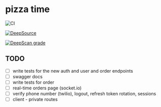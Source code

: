 # pizza time

![CI](https://github.com/zahid47/pizza-app/actions/workflows/intregation.yml/badge.svg)

[![DeepSource](https://deepsource.io/gh/zahid47/pizza-app.svg/?label=active+issues&token=d2Y-gDnY616pJ8Q_lWUhg1Ax)](https://deepsource.io/gh/zahid47/pizza-app/?ref=repository-badge)

[![DeepScan grade](https://deepscan.io/api/teams/18088/projects/21415/branches/614036/badge/grade.svg)](https://deepscan.io/dashboard#view=project&tid=18088&pid=21415&bid=614036)

## TODO

- [ ] write tests for the new auth and user and order endpoints
- [ ] swagger docs
- [ ] write tests for order
- [ ] real-time orders page (socket.io)
- [ ] verify phone number (twilio), logout, refresh token rotation, sessions
- [ ] client - private routes
